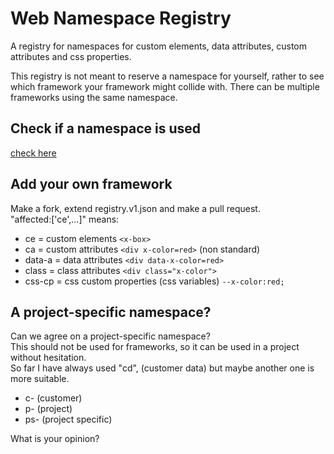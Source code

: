 # Web Namespace Registry
A registry for namespaces for custom elements, data attributes, custom attributes and css properties.   

This registry is not meant to reserve a namespace for yourself, rather to see which framework your framework might collide with.
There can be multiple frameworks using the same namespace.

## Check if a namespace is used
[check here](
  https://rawcdn.githack.com/nuxodin/web-namespace-registry/56ae97403db00de46d4f3c33f8f170d61b5efd0f/web/index.html
)

## Add your own framework
Make a fork, extend registry.v1.json and make a pull request.  
"affected:['ce',...]" means:
- ce = custom elements `<x-box>`
- ca = custom attributes `<div x-color=red>` (non standard)
- data-a = data attributes `<div data-x-color=red>`
- class = class attributes `<div class="x-color">`
- css-cp = css custom properties (css variables) `--x-color:red;` 

## A project-specific namespace?
Can we agree on a project-specific namespace?  
This should not be used for frameworks, so it can be used in a project without hesitation.  
So far I have always used "cd", (customer data) but maybe another one is more suitable.  

- c- (customer)
- p- (project)
- ps- (project specific)  

What is your opinion?
